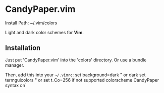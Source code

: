 CandyPaper.vim
================================================

Install Path: ~/.vim/colors


Light and dark color schemes for **Vim**.

## Installation
Just put 'CandyPaper.vim' into the 'colors' directory. Or use a bundle manager.

Then, add this into your `~/.vimrc`:
set background=dark    " or dark
set termguicolors       " or set t_Co=256 if not supported
colorscheme CandyPaper
syntax on`
